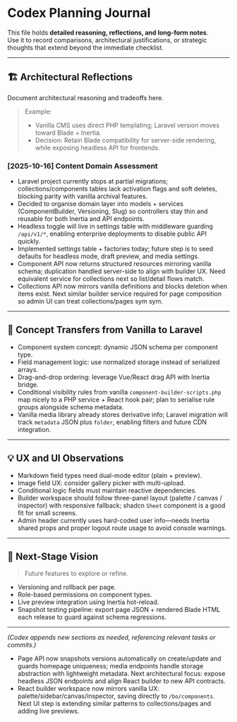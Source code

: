 # Codex Planning Journal

This file holds **detailed reasoning, reflections, and long-form notes**.  
Use it to record comparisons, architectural justifications, or strategic thoughts that extend beyond the immediate checklist.

---

## 🏗️ Architectural Reflections

Document architectural reasoning and tradeoffs here.

> Example:
>
> - Vanilla CMS uses direct PHP templating; Laravel version moves toward Blade + Inertia.
> - Decision: Retain Blade compatibility for server-side rendering, while exposing headless API for frontends.

### [2025-10-16] Content Domain Assessment
- Laravel project currently stops at partial migrations; collections/components tables lack activation flags and soft deletes, blocking parity with vanilla archival features.
- Decided to organise domain layer into models + services (ComponentBuilder, Versioning, Slug) so controllers stay thin and reusable for both Inertia and API endpoints.
- Headless toggle will live in settings table with middleware guarding `/api/v1/*`, enabling enterprise deployments to disable public API quickly.
- Implemented settings table + factories today; future step is to seed defaults for headless mode, draft preview, and media settings.
- Component API now returns structured resources mirroring vanilla schema; duplication handled server-side to align with builder UX. Need equivalent service for collections next so list/detail flows match.
- Collections API now mirrors vanilla definitions and blocks deletion when items exist. Next similar builder service required for page composition so admin UI can treat collections/pages sym sym.

---

## 🧩 Concept Transfers from Vanilla to Laravel

- Component system concept: dynamic JSON schema per component type.
- Field management logic: use normalized storage instead of serialized arrays.
- Drag-and-drop ordering: leverage Vue/React drag API with Inertia bridge.
- Conditional visibility rules from vanilla `component-builder-scripts.php` map nicely to a PHP service + React hook pair; plan to serialise rule groups alongside schema metadata.
- Vanilla media library already stores derivative info; Laravel migration will track `metadata` JSON plus `folder`, enabling filters and future CDN integration.

---

## 💡 UX and UI Observations

- Markdown field types need dual-mode editor (plain + preview).
- Image field UX: consider gallery picker with multi-upload.
- Conditional logic fields must maintain reactive dependencies.
- Builder workspace should follow three-panel layout (palette / canvas / inspector) with responsive fallback; shadcn `Sheet` component is a good fit for small screens.
- Admin header currently uses hard-coded user info—needs Inertia shared props and proper logout route usage to avoid console warnings.

---

## 🔮 Next-Stage Vision

> Future features to explore or refine.

- Versioning and rollback per page.
- Role-based permissions on component types.
- Live preview integration using Inertia hot-reload.
- Snapshot testing pipeline: export page JSON + rendered Blade HTML each release to guard against schema regressions.

---

_(Codex appends new sections as needed, referencing relevant tasks or commits.)_
- Page API now snapshots versions automatically on create/update and guards homepage uniqueness; media endpoints handle storage abstraction with lightweight metadata. Next architectural focus: expose headless JSON endpoints and align React builder to new API contracts.
- React builder workspace now mirrors vanilla UX: palette/sidebar/canvas/inspector, saving directly to `/bo/components`. Next UI step is extending similar patterns to collections/pages and adding live previews.

